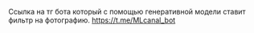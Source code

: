 Ссылка на тг бота который с помощью генеративной модели ставит фильтр на фотографию. https://t.me/MLcanal_bot
